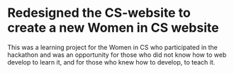 
# Redesigned the CS-website to create a new Women in CS website
This was a learning project for the Women in CS who participated in the hackathon and was an opportunity for those who did not know how to web develop to learn it, and for those who knew how to develop, to teach it.
